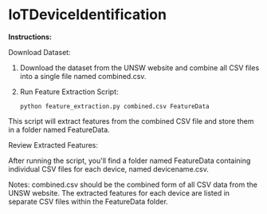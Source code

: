# IoTDeviceIdentification
**Instructions:** 

Download Dataset:

1. Download the dataset from the UNSW website and combine all CSV files into a single file named combined.csv.

2. Run Feature Extraction Script:
   
       python feature_extraction.py combined.csv FeatureData
      
       


This script will extract features from the combined CSV file and store them in a folder named FeatureData.

Review Extracted Features:

After running the script, you'll find a folder named FeatureData containing individual CSV files for each device, named devicename.csv.

Notes:
combined.csv should be the combined form of all CSV data from the UNSW website.
The extracted features for each device are listed in separate CSV files within the FeatureData folder.
